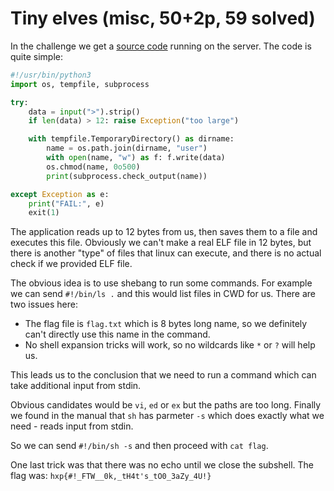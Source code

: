 # Tiny elves (misc, 50+2p, 59 solved)

In the challenge we get a [source code](tiny_elves_fake.py) running on the server.
The code is quite simple:

```python
#!/usr/bin/python3
import os, tempfile, subprocess

try:
    data = input(">").strip()
    if len(data) > 12: raise Exception("too large")

    with tempfile.TemporaryDirectory() as dirname:
        name = os.path.join(dirname, "user")
        with open(name, "w") as f: f.write(data)
        os.chmod(name, 0o500)
        print(subprocess.check_output(name))

except Exception as e:
    print("FAIL:", e)
    exit(1)
```

The application reads up to 12 bytes from us, then saves them to a file and executes this file.
Obviously we can't make a real ELF file in 12 bytes, but there is another "type" of files that linux can execute, and there is no actual check if we provided ELF file.

The obvious idea is to use shebang to run some commands. 
For example we can send `#!/bin/ls .` and this would list files in CWD for us.
There are two issues here:

- The flag file is `flag.txt` which is 8 bytes long name, so we definitely can't directly use this name in the command.
- No shell expansion tricks will work, so no wildcards like `*` or `?` will help us.

This leads us to the conclusion that we need to run a command which can take additional input from stdin.

Obvious candidates would be `vi`, `ed` or `ex` but the paths are too long.
Finally we found in the manual that `sh` has parmeter `-s` which does exactly what we need - reads input from stdin.

So we can send `#!/bin/sh -s` and then proceed with `cat flag`.

One last trick was that there was no echo until we close the subshell.
The flag was: `hxp{#!_FTW__0k,_tH4t's_tO0_3aZy_4U!}`
